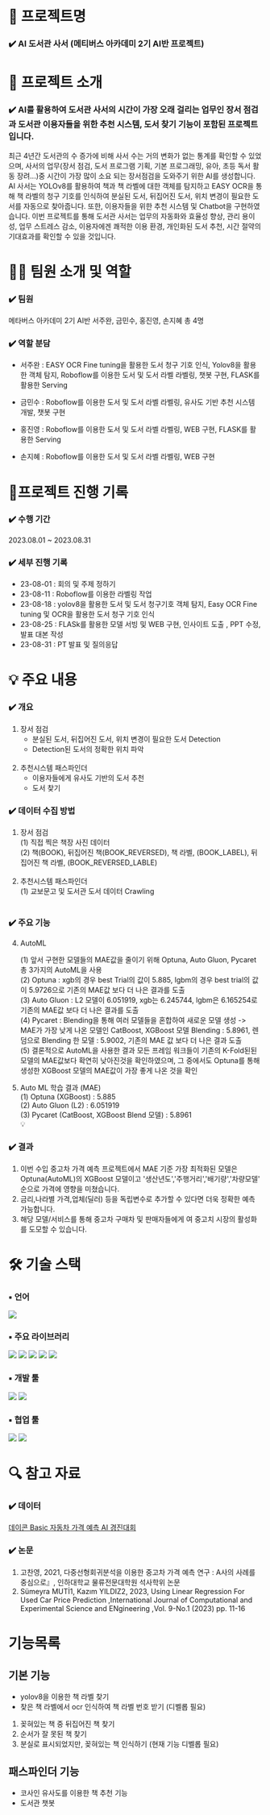 # 📖 프로젝트명

### ✔️ AI 도서관 사서 (메티버스 아카데미 2기 AI반 프로젝트)

# 📃 프로젝트 소개

### ✔️ AI를 활용하여 도서관 사서의 시간이 가장 오래 걸리는 업무인 장서 점검과 도서관 이용자들을 위한 추천 시스템, 도서 찾기 기능이 포함된 프로젝트입니다.

최근 4년간 도서관의 수 증가에 비해 사서 수는 거의 변화가 없는 통계를 확인할 수 있었으며, 사서의 업무(장서 점검, 도서 프로그램 기획, 기본 프로그래밍, 유아, 초등 독서 활동 장려...)중 시간이 가장 많이 소요 되는 장서점검을 도와주기 위한 AI를 생성합니다. 
AI 사서는 YOLOv8를 활용하여 책과 책 라벨에 대한 객체를 탐지하고 EASY OCR을 통해 책 라벨의 청구 기호를 인식하여 분실된 도서, 뒤집어진 도서, 위치 변경이 필요한 도서를 자동으로 찾아줍니다.
또한, 이용자들을 위한 추천 시스템 및 Chatbot을 구현하였습니다.
이번 프로젝트를 통해 도서관 사서는 업무의 자동화와 효율성 향상, 관리 용이성, 업무 스트레스 감소, 이용자에겐 쾌적한 이용 환경, 개인화된 도서 추천, 시간 절약의 기대효과를 확인할 수 있을 것입니다.

# 👩‍🔧 팀원 소개 및 역할

### ✔️ 팀원
메타버스 아카데미 2기 AI반 서주완, 금민수, 홍진영, 손지혜 총 4명

### ✔️ 역할 분담

- 서주완 : EASY OCR Fine tuning을 활용한 도서 청구 기호 인식, Yolov8을 활용한 객체 탐지, Roboflow를 이용한 도서 및 도서 라벨 라벨링, 챗봇 구현, FLASK를 활용한 Serving
 
- 금민수 : Roboflow를 이용한 도서 및 도서 라벨 라벨링, 유사도 기반 추천 시스템 개발, 챗봇 구현 
  
- 홍진영 : Roboflow를 이용한 도서 및 도서 라벨 라벨링, WEB 구현, FLASK를 활용한 Serving
  
- 손지혜 : Roboflow를 이용한 도서 및 도서 라벨 라벨링, WEB 구현

# 📅프로젝트 진행 기록

### ✔️ 수행 기간
2023.08.01 ~ 2023.08.31

### ✔️ 세부 진행 기록
- 23-08-01 : 회의 및 주제 정하기
- 23-08-11 : Roboflow를 이용한 라벨링 작업
- 23-08-18 : yolov8을 활용한 도서 및 도서 청구기호 객체 탐지, Easy OCR Fine tuning 및 OCR을 활용한 도서 청구 기호 인식
- 23-08-25 : FLASk를 활용한 모델 서빙 및 WEB 구현, 인사이트 도출 , PPT 수정, 발표 대본 작성 
- 23-08-31 : PT 발표 및 질의응답

# 💡 주요 내용

### ✔️ 개요

1. 장서 점검<br>
   - 분실된 도서, 뒤집어진 도서, 위치 변경이 필요한 도서 Detection<br>
   - Detection된 도서의 정확한 위치 파악<br>
     <br>
2. 추천시스템 패스파인더<br>
   - 이용자들에게 유사도 기반의 도서 추천<br>
   - 도서 찾기<br>

### ✔️ 데이터 수집 방법

1. 장서 점검<br>
   (1) 직접 찍은 책장 사진 데이터<br>
   (2) 책(BOOK), 뒤집어진 책(BOOK_REVERSED), 책 라벨, (BOOK_LABEL), 뒤집어진 책 라벨, (BOOK_REVERSED_LABLE)<br>
   <br>
2. 추천시스템 패스파인더 <br>
   (1) 교보문고 및 도서관 도서 데이터 Crawling <br>
   <br>

### ✔️ 주요 기능

4. AutoML <br>

   (1) 앞서 구현한 모델들의 MAE값을 줄이기 위해 Optuna, Auto Gluon, Pycaret 총 3가지의 AutoML을 사용<br>
   (2) Optuna : xgb의 경우 best Trial의 값이 5.885, lgbm의 경우 best trial의 값이 5.9726으로 기존의 MAE값 보다 더 나은 결과를 도출<br>
   (3) Auto Gluon :  L2 모델이 6.051919, xgb는 6.245744, lgbm은 6.165254로 기존의 MAE값 보다 더 나은 결과를 도출<br>
   (4) Pycaret : Blending을 통해 여러 모델들을 혼합하여 새로운 모델 생성 -> MAE가 가장 낮게 나온 모델인 CatBoost, XGBoost 모델 Blending : 5.8961, 렌덤으로 Blending
       한 모델 :  5.9002, 기존의 MAE 값 보다 더 나은 결과 도출<br>
   (5) 결론적으로 AutoML을 사용한 결과 모든 프레임 워크들이 기존의 K-Fold된된 모델의 MAE값보다 확연히 낮아진것을 확인하였으며, 그 중에서도 Optuna를 통해 생성한              XGBoost 모델의 MAE값이 가장 좋게 나온 것을 확인<br>

5. Auto ML 학습 결과 (MAE) <br>
   (1) Optuna (XGBoost) : 5.885<br>
   (2) Auto Gluon (L2) : 6.051919<br>
   (3) Pycaret (CatBoost, XGBoost Blend 모델) : 5.8961<br>
   💡

### ✔️ 결과

1. 이번 수입 중고차 가격 예측 프로젝트에서 MAE 기준 가장 최적화된 모델은 Optuna(AutoML)의 XGBoost 모델이고 '생산년도','주행거리','배기량','차량모델' 순으로 가격에 영향을 미쳤습니다.
2. 금리,나라별 가격,업체(딜러) 등을 독립변수로 추가할 수 있다면 더욱 정확한 예측 가능합니다.
3. 해당 모델/서비스를 통해 중고차 구매차 및 판매자들에게 여 중고치 시장의 활성화를 도모할 수 있습니다.

# 🛠 기술 스택

### ▪ 언어
<img src="https://img.shields.io/badge/python-3776AB?style=for-the-badge&logo=python&logoColor=white">

### ▪ 주요 라이브러리
<img src="https://img.shields.io/badge/Yolov8-F7931E?style=for-the-badge&logo=Yolov8&logoColor=white"> <img src="https://img.shields.io/badge/Easy OCR-150458?style=for-the-badge&logo=Easy OCR&logoColor=white">
<img src="https://img.shields.io/badge/Tensorflow-013243?style=for-the-badge&logo=Tensorflow&logoColor=white"> <img src="https://img.shields.io/badge/Flask-99CC00?style=for-the-badge&logo=Flask&logoColor=white"> <img src="https://img.shields.io/badge/Pytorch-0058CC?style=for-the-badge&logo=Pytorch&logoColor=white">

### ▪ 개발 툴
<img src="https://img.shields.io/badge/VS code-2F80ED?style=for-the-badge&logo=VS code&logoColor=white"> <img src="https://img.shields.io/badge/Google Colab-F9AB00?style=for-the-badge&logo=Google Colab&logoColor=white">

### ▪ 협업 툴
<img src="https://img.shields.io/badge/Github-181717?style=for-the-badge&logo=Github&logoColor=white"> <img src="https://img.shields.io/badge/Google Slides-FFBB00?style=for-the-badge&logo=Google Slides&logoColor=white">

# 🔍 참고 자료
### ✔️ 데이터
  
[데이콘 Basic 자동차 가격 예측 AI 경진대회](https://dacon.io/competitions/official/236114/overview/description)

### ✔️ 논문
1) 고찬영, 2021, 다중선형회귀분석을 이용한 중고차 가격 예측 연구 : A사의 사례를 중심으로』, 인하대학교 물류전문대학원 석사학위 논문
2) Sümeyra MUTİ1, Kazım YILDIZ2, 2023, Using Linear Regression For Used Car Price Prediction
,International Journal of Computational and
Experimental Science and ENgineering
,Vol. 9-No.1 (2023) pp. 11-16





# 기능목록

## 기본 기능
- yolov8을 이용한 책 라벨 찾기
- 찾은 책 라벨에서 ocr 인식하여 책 라벨 번호 받기 (디벨롭 필요)

1. 꽂혀있는 책 중 뒤집어진 책 찾기
2. 순서가 잘 못된 책 찾기
3. 분실로 표시되었지만, 꽂혀있는 책 인식하기 (현재 기능 디벨롭 필요)

## 패스파인더 기능
- 코사인 유사도를 이용한 책 추천 기능
- 도서관 챗봇
